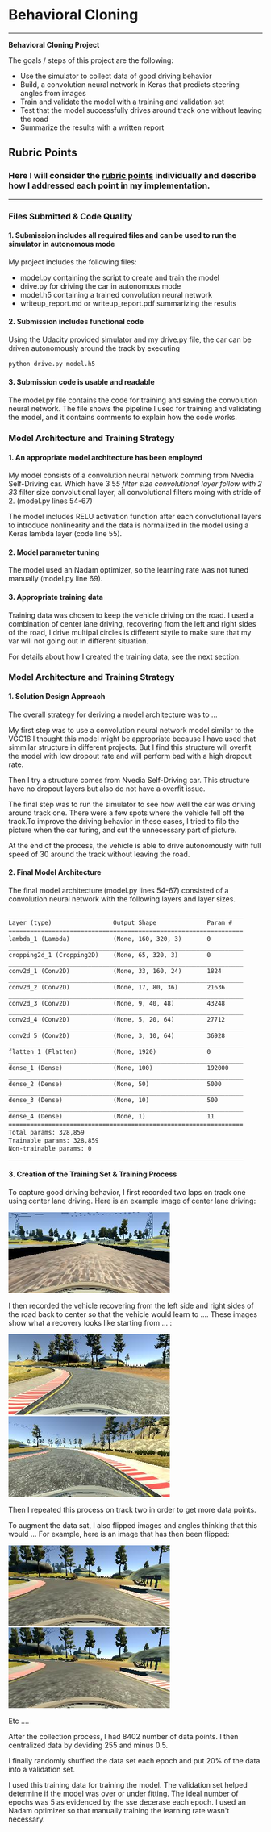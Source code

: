 # **Behavioral Cloning** 

---

**Behavioral Cloning Project**

The goals / steps of this project are the following:
* Use the simulator to collect data of good driving behavior
* Build, a convolution neural network in Keras that predicts steering angles from images
* Train and validate the model with a training and validation set
* Test that the model successfully drives around track one without leaving the road
* Summarize the results with a written report



## Rubric Points
### Here I will consider the [rubric points](https://review.udacity.com/#!/rubrics/432/view) individually and describe how I addressed each point in my implementation.  

---
### Files Submitted & Code Quality

#### 1. Submission includes all required files and can be used to run the simulator in autonomous mode

My project includes the following files:
* model.py containing the script to create and train the model
* drive.py for driving the car in autonomous mode
* model.h5 containing a trained convolution neural network 
* writeup_report.md or writeup_report.pdf summarizing the results

#### 2. Submission includes functional code
Using the Udacity provided simulator and my drive.py file, the car can be driven autonomously around the track by executing 
```sh
python drive.py model.h5
```

#### 3. Submission code is usable and readable

The model.py file contains the code for training and saving the convolution neural network. The file shows the pipeline I used for training and validating the model, and it contains comments to explain how the code works.

### Model Architecture and Training Strategy

#### 1. An appropriate model architecture has been employed

My model consists of a convolution neural network comming from Nvedia Self-Driving car. Which have 3 5*5 filter size convolutional layer follow with 2 3*3 filter size convolutional layer, all convolutional filters moing with stride of 2. (model.py lines 54-67) 

The model includes RELU activation function after each convolutional layers to introduce nonlinearity and the data is normalized in the model using a Keras lambda layer (code line 55). 


#### 2. Model parameter tuning

The model used an Nadam optimizer, so the learning rate was not tuned manually (model.py line 69).

#### 3. Appropriate training data

Training data was chosen to keep the vehicle driving on the road. I used a combination of center lane driving, recovering from the left and right sides of the road, I drive multipal circles is different stytle to make sure that my var will not going out in different situation.

For details about how I created the training data, see the next section. 

### Model Architecture and Training Strategy

#### 1. Solution Design Approach

The overall strategy for deriving a model architecture was to ...

My first step was to use a convolution neural network model similar to the VGG16 I thought this model might be appropriate because I have used that simmilar structure in different projects. But I find this structure will overfit the model with low dropout rate and will perform bad with a high dropout rate.

Then I try a structure comes from Nvedia Self-Driving car. This structure have no dropout layers but also do not have a overfit issue.

The final step was to run the simulator to see how well the car was driving around track one. There were a few spots where the vehicle fell off the track.To improve the driving behavior in these cases, I tried to filp the picture when the car turing, and cut the unnecessary part of picture.

At the end of the process, the vehicle is able to drive autonomously with full speed of 30 around the track without leaving the road.

#### 2. Final Model Architecture

The final model architecture (model.py lines 54-67) consisted of a convolution neural network with the following layers and layer sizes.

    _________________________________________________________________
    Layer (type)                 Output Shape              Param #   
    =================================================================
    lambda_1 (Lambda)            (None, 160, 320, 3)       0         
    _________________________________________________________________
    cropping2d_1 (Cropping2D)    (None, 65, 320, 3)        0         
    _________________________________________________________________
    conv2d_1 (Conv2D)            (None, 33, 160, 24)       1824      
    _________________________________________________________________
    conv2d_2 (Conv2D)            (None, 17, 80, 36)        21636     
    _________________________________________________________________
    conv2d_3 (Conv2D)            (None, 9, 40, 48)         43248     
    _________________________________________________________________
    conv2d_4 (Conv2D)            (None, 5, 20, 64)         27712     
    _________________________________________________________________
    conv2d_5 (Conv2D)            (None, 3, 10, 64)         36928     
    _________________________________________________________________
    flatten_1 (Flatten)          (None, 1920)              0         
    _________________________________________________________________
    dense_1 (Dense)              (None, 100)               192000    
    _________________________________________________________________
    dense_2 (Dense)              (None, 50)                5000      
    _________________________________________________________________
    dense_3 (Dense)              (None, 10)                500       
    _________________________________________________________________
    dense_4 (Dense)              (None, 1)                 11        
    =================================================================
    Total params: 328,859
    Trainable params: 328,859
    Non-trainable params: 0
    _________________________________________________________________

#### 3. Creation of the Training Set & Training Process

To capture good driving behavior, I first recorded two laps on track one using center lane driving. Here is an example image of center lane driving:

![jpg](./examples/mid.jpg)

I then recorded the vehicle recovering from the left side and right sides of the road back to center so that the vehicle would learn to .... These images show what a recovery looks like starting from ... :

![jpg](./examples/left.jpg)
![jpg](./examples/right.jpg)

Then I repeated this process on track two in order to get more data points.

To augment the data sat, I also flipped images and angles thinking that this would ... For example, here is an image that has then been flipped:

![jpg](./examples/flip.jpg "Normal Image")
![jpg](./examples/flip.jpg "Flipped Image")

Etc ....

After the collection process, I had 8402 number of data points. I then centralized data by deviding 255 and minus 0.5.

I finally randomly shuffled the data set each epoch and put 20% of the data into a validation set. 

I used this training data for training the model. The validation set helped determine if the model was over or under fitting. The ideal number of epochs was 5 as evidenced by the sse decerase each epoch. I used an Nadam optimizer so that manually training the learning rate wasn't necessary.

